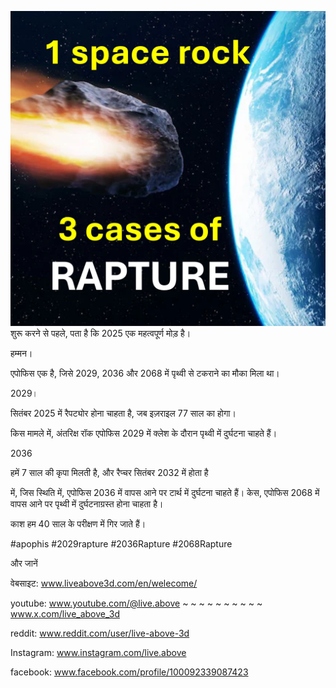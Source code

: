 ![Video cover image](../cover.jpeg)
शुरू करने से पहले, पता है कि 2025 एक महत्वपूर्ण मोड़ है।

हम्मन।

एपोफिस एक है, जिसे 2029, 2036 और 2068 में पृथ्वी से टकराने का मौका मिला था।

2029।

सितंबर 2025 में रैपट्योर होना चाहता है, जब इज़राइल 77 साल का होगा।

किस मामले में, अंतरिक्ष रॉक एपोफिस 2029 में क्लेश के दौरान पृथ्वी में दुर्घटना चाहते हैं।

2036

हमें 7 साल की कृपा मिलती है, और रैप्चर सितंबर 2032 में होता है

में, जिस स्थिति में, एपोफिस 2036 में वापस आने पर टार्थ में दुर्घटना चाहते हैं। केस, एपोफिस 2068 में वापस आने पर पृथ्वी में दुर्घटनाग्रस्त होना चाहता है।

काश हम 40 साल के परीक्षण में गिर जाते हैं।

#apophis #2029rapture #2036Rapture #2068Rapture

और जानें

वेबसाइट: www.liveabove3d.com/en/welecome/

youtube: www.youtube.com/@live.above ~ ~ ~ ~ ~ ~ ~ ~ ~ ~ www.x.com/live_above_3d


reddit: www.reddit.com/user/live-above-3d


Instagram: www.instagram.com/live.above

facebook: www.facebook.com/profile/100092339087423





